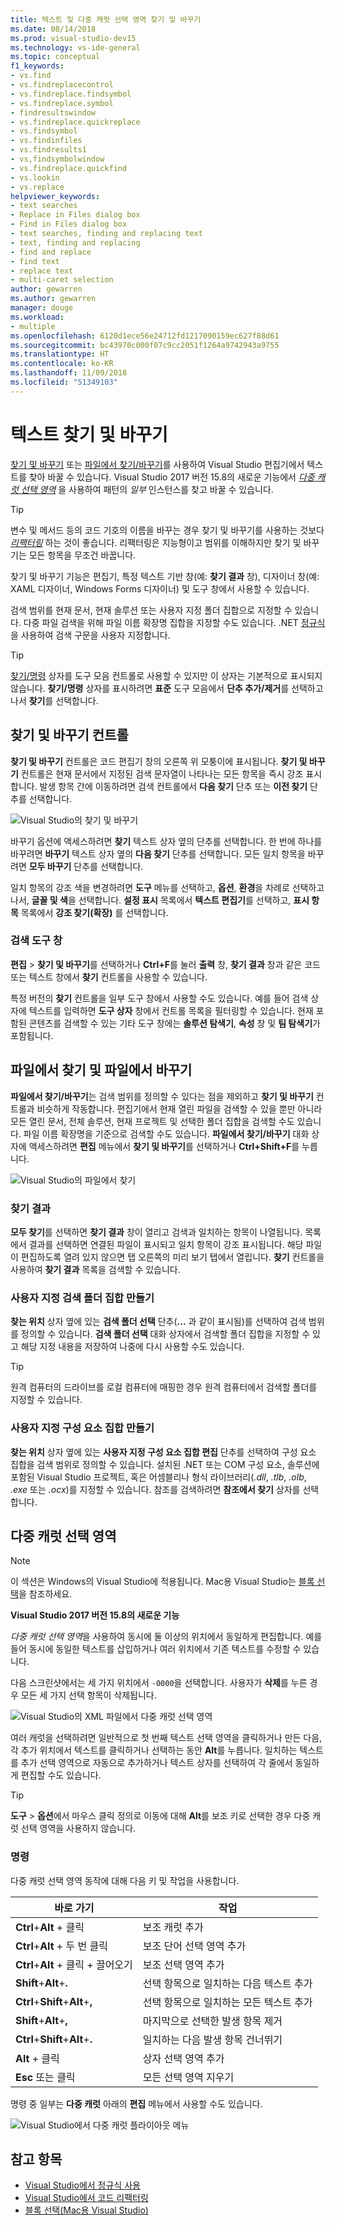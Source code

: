 ```yaml
---
title: 텍스트 및 다중 캐럿 선택 영역 찾기 및 바꾸기
ms.date: 08/14/2018
ms.prod: visual-studio-dev15
ms.technology: vs-ide-general
ms.topic: conceptual
f1_keywords:
- vs.find
- vs.findreplacecontrol
- vs.findreplace.findsymbol
- vs.findreplace.symbol
- findresultswindow
- vs.findreplace.quickreplace
- vs.findsymbol
- vs.findinfiles
- vs.findresults1
- vs,findsymbolwindow
- vs.findreplace.quickfind
- vs.lookin
- vs.replace
helpviewer_keywords:
- text searches
- Replace in Files dialog box
- Find in Files dialog box
- text searches, finding and replacing text
- text, finding and replacing
- find and replace
- find text
- replace text
- multi-caret selection
author: gewarren
ms.author: gewarren
manager: douge
ms.workload:
- multiple
ms.openlocfilehash: 6120d1ece56e24712fd1217090159ec627f88d61
ms.sourcegitcommit: bc43970c000f07c9cc2051f1264a9742943a9755
ms.translationtype: HT
ms.contentlocale: ko-KR
ms.lasthandoff: 11/09/2018
ms.locfileid: "51349103"
---
```

# <a name="find-and-replace-text"></a>텍스트 찾기 및 바꾸기

[찾기 및 바꾸기](#find-and-replace-control) 또는 [파일에서 찾기/바꾸기](#find-in-files-and-replace-in-files)를 사용하여 Visual Studio 편집기에서 텍스트를 찾아 바꿀 수 있습니다. Visual Studio 2017 버전 15.8의 새로운 기능에서 *[다중 캐럿 선택 영역](#multi-caret-selection)* 을 사용하여 패턴의 *일부* 인스턴스를 찾고 바꿀 수 있습니다.

> [!TIP]
> 변수 및 메서드 등의 코드 기호의 이름을 바꾸는 경우 찾기 및 바꾸기를 사용하는 것보다 *[리팩터링](../ide/reference/rename.md)* 하는 것이 좋습니다. 리팩터링은 지능형이고 범위를 이해하지만 찾기 및 바꾸기는 모든 항목을 무조건 바꿉니다.

찾기 및 바꾸기 기능은 편집기, 특정 텍스트 기반 창(예: **찾기 결과** 창), 디자이너 창(예: XAML 디자이너, Windows Forms 디자이너) 및 도구 창에서 사용할 수 있습니다.

검색 범위를 현재 문서, 현재 솔루션 또는 사용자 지정 폴더 집합으로 지정할 수 있습니다. 다중 파일 검색을 위해 파일 이름 확장명 집합을 지정할 수도 있습니다. .NET [정규식](../ide/using-regular-expressions-in-visual-studio.md)을 사용하여 검색 구문을 사용자 지정합니다.

> [!TIP]
> [찾기/명령](../ide/find-command-box.md) 상자를 도구 모음 컨트롤로 사용할 수 있지만 이 상자는 기본적으로 표시되지 않습니다. **찾기/명령** 상자를 표시하려면 **표준** 도구 모음에서 **단추 추가/제거**를 선택하고 나서 **찾기**를 선택합니다.

## <a name="find-and-replace-control"></a>찾기 및 바꾸기 컨트롤

**찾기 및 바꾸기** 컨트롤은 코드 편집기 창의 오른쪽 위 모퉁이에 표시됩니다. **찾기 및 바꾸기** 컨트롤은 현재 문서에서 지정된 검색 문자열이 나타나는 모든 항목을 즉시 강조 표시합니다. 발생 항목 간에 이동하려면 검색 컨트롤에서 **다음 찾기** 단추 또는 **이전 찾기** 단추를 선택합니다.

![Visual Studio의 찾기 및 바꾸기](media/find-and-replace-box.png)

바꾸기 옵션에 액세스하려면 **찾기** 텍스트 상자 옆의 단추를 선택합니다. 한 번에 하나를 바꾸려면 **바꾸기** 텍스트 상자 옆의 **다음 찾기** 단추를 선택합니다. 모든 일치 항목을 바꾸려면 **모두 바꾸기** 단추를 선택합니다.

일치 항목의 강조 색을 변경하려면 **도구** 메뉴를 선택하고, **옵션**, **환경**을 차례로 선택하고 나서, **글꼴 및 색**을 선택합니다. **설정 표시** 목록에서 **텍스트 편집기**를 선택하고, **표시 항목** 목록에서 **강조 찾기(확장)** 를 선택합니다.

### <a name="search-tool-windows"></a>검색 도구 창

**편집** > **찾기 및 바꾸기**를 선택하거나 **Ctrl+F**를 눌러 **출력** 창, **찾기 결과** 창과 같은 코드 또는 텍스트 창에서 **찾기** 컨트롤을 사용할 수 있습니다.

특정 버전의 **찾기** 컨트롤을 일부 도구 창에서 사용할 수도 있습니다. 예를 들어 검색 상자에 텍스트를 입력하면 **도구 상자** 창에서 컨트롤 목록을 필터링할 수 있습니다. 현재 포함된 콘텐츠를 검색할 수 있는 기타 도구 창에는 **솔루션 탐색기**, **속성** 창 및 **팀 탐색기**가 포함됩니다.

## <a name="find-in-files-and-replace-in-files"></a>파일에서 찾기 및 파일에서 바꾸기

**파일에서 찾기/바꾸기**는 검색 범위를 정의할 수 있다는 점을 제외하고 **찾기 및 바꾸기** 컨트롤과 비슷하게 작동합니다. 편집기에서 현재 열린 파일을 검색할 수 있을 뿐만 아니라 모든 열린 문서, 전체 솔루션, 현재 프로젝트 및 선택한 폴더 집합을 검색할 수도 있습니다. 파일 이름 확장명을 기준으로 검색할 수도 있습니다. **파일에서 찾기/바꾸기** 대화 상자에 액세스하려면 **편집** 메뉴에서 **찾기 및 바꾸기**를 선택하거나 **Ctrl+Shift+F**를 누릅니다.

![Visual Studio의 파일에서 찾기](media/find-in-files-box.png)

### <a name="find-results"></a>찾기 결과

**모두 찾기**를 선택하면 **찾기 결과** 창이 열리고 검색과 일치하는 항목이 나열됩니다. 목록에서 결과를 선택하면 연결된 파일이 표시되고 일치 항목이 강조 표시됩니다. 해당 파일이 편집하도록 열려 있지 않으면 탭 오른쪽의 미리 보기 탭에서 열립니다. **찾기** 컨트롤을 사용하여 **찾기 결과** 목록을 검색할 수 있습니다.

### <a name="create-custom-search-folder-sets"></a>사용자 지정 검색 폴더 집합 만들기

**찾는 위치** 상자 옆에 있는 **검색 폴더 선택** 단추(**...** 과 같이 표시됨)를 선택하여 검색 범위를 정의할 수 있습니다. **검색 폴더 선택** 대화 상자에서 검색할 폴더 집합을 지정할 수 있고 해당 지정 내용을 저장하여 나중에 다시 사용할 수도 있습니다.

> [!TIP]
> 원격 컴퓨터의 드라이브를 로컬 컴퓨터에 매핑한 경우 원격 컴퓨터에서 검색할 폴더를 지정할 수 있습니다.

### <a name="create-custom-component-sets"></a>사용자 지정 구성 요소 집합 만들기

**찾는 위치** 상자 옆에 있는 **사용자 지정 구성 요소 집합 편집** 단추를 선택하여 구성 요소 집합을 검색 범위로 정의할 수 있습니다. 설치된 .NET 또는 COM 구성 요소, 솔루션에 포함된 Visual Studio 프로젝트, 혹은 어셈블리나 형식 라이브러리(*.dll*, *.tlb*, *.olb*, *.exe* 또는 *.ocx*)를 지정할 수 있습니다. 참조를 검색하려면 **참조에서 찾기** 상자를 선택합니다.

## <a name="multi-caret-selection"></a>다중 캐럿 선택 영역

> [!NOTE]
> 이 섹션은 Windows의 Visual Studio에 적용됩니다. Mac용 Visual Studio는 [블록 선택](/visualstudio/mac/block-selection)을 참조하세요.

**Visual Studio 2017 버전 15.8의 새로운 기능**

*다중 캐럿 선택 영역*을 사용하여 동시에 둘 이상의 위치에서 동일하게 편집합니다. 예를 들어 동시에 동일한 텍스트를 삽입하거나 여러 위치에서 기존 텍스트를 수정할 수 있습니다.

다음 스크린샷에서는 세 가지 위치에서 `-0000`을 선택합니다. 사용자가 **삭제**를 누른 경우 모든 세 가지 선택 항목이 삭제됩니다.

![Visual Studio의 XML 파일에서 다중 캐럿 선택 영역](media/multi-caret-selection.png)

여러 캐럿을 선택하려면 일반적으로 첫 번째 텍스트 선택 영역을 클릭하거나 만든 다음, 각 추가 위치에서 텍스트를 클릭하거나 선택하는 동안 **Alt**를 누릅니다. 일치하는 텍스트를 추가 선택 영역으로 자동으로 추가하거나 텍스트 상자를 선택하여 각 줄에서 동일하게 편집할 수도 있습니다.

> [!TIP]
> **도구** > **옵션**에서 마우스 클릭 정의로 이동에 대해 **Alt**를 보조 키로 선택한 경우 다중 캐럿 선택 영역을 사용하지 않습니다.

### <a name="commands"></a>명령

다중 캐럿 선택 영역 동작에 대해 다음 키 및 작업을 사용합니다.

|바로 가기|작업|
|-|-|
|**Ctrl**+**Alt** + 클릭|보조 캐럿 추가|
|**Ctrl**+**Alt** + 두 번 클릭|보조 단어 선택 영역 추가|
|**Ctrl**+**Alt** + 클릭 + 끌어오기|보조 선택 영역 추가|
|**Shift**+**Alt**+**.**|선택 항목으로 일치하는 다음 텍스트 추가|
|**Ctrl**+**Shift**+**Alt**+**,**|선택 항목으로 일치하는 모든 텍스트 추가|
|**Shift**+**Alt**+**,**|마지막으로 선택한 발생 항목 제거|
|**Ctrl**+**Shift**+**Alt**+**.**|일치하는 다음 발생 항목 건너뛰기|
|**Alt** + 클릭|상자 선택 영역 추가|
|**Esc** 또는 클릭|모든 선택 영역 지우기|

명령 중 일부는 **다중 캐럿** 아래의 **편집** 메뉴에서 사용할 수도 있습니다.

![Visual Studio에서 다중 캐럿 플라이아웃 메뉴](media/edit-menu-multiple-carets.png)

## <a name="see-also"></a>참고 항목

- [Visual Studio에서 정규식 사용](../ide/using-regular-expressions-in-visual-studio.md)
- [Visual Studio에서 코드 리팩터링](../ide/refactoring-in-visual-studio.md)
- [블록 선택(Mac용 Visual Studio)](/visualstudio/mac/block-selection)